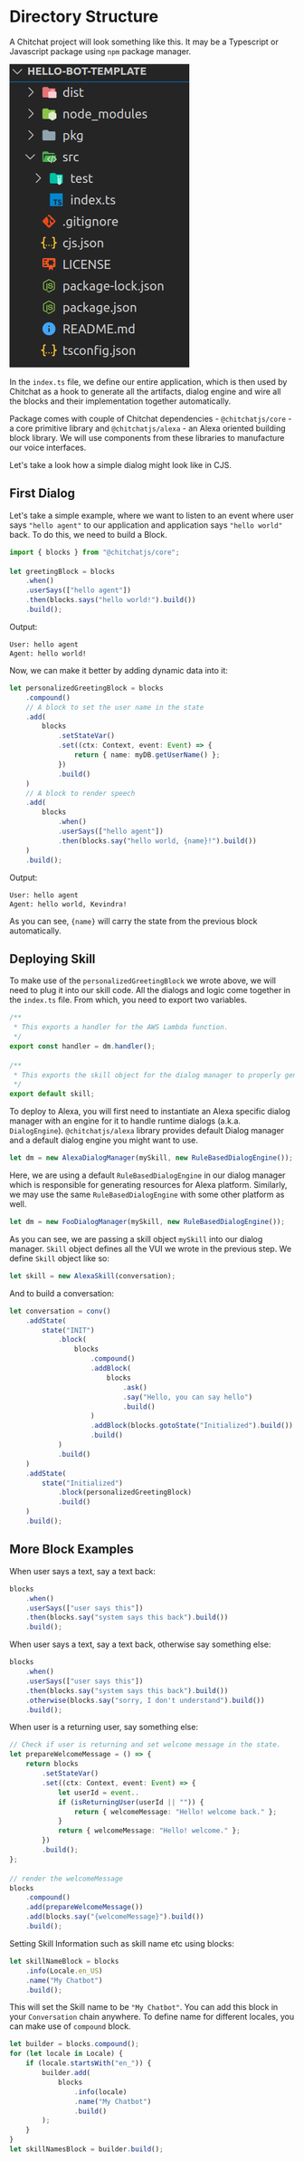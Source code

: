 # Directory Structure

A Chitchat project will look something like this. It may be a Typescript or Javascript package using `npm` package manager.

![Dir](../images/dir-structure.png)

In the `index.ts` file, we define our entire application, which is then used by Chitchat as a hook to generate all the artifacts, dialog engine and wire all the blocks and their implementation together automatically.

Package comes with couple of Chitchat dependencies - `@chitchatjs/core` - a core primitive library and `@chitchatjs/alexa` - an Alexa oriented building block library. We will use components from these libraries to manufacture our voice interfaces.

Let's take a look how a simple dialog might look like in CJS.

## First Dialog

Let's take a simple example, where we want to listen to an event where user says `"hello agent"` to our application and application says `"hello world"` back. To do this, we need to build a Block.

```ts
import { blocks } from "@chitchatjs/core";

let greetingBlock = blocks
    .when()
    .userSays(["hello agent"])
    .then(blocks.says("hello world!").build())
    .build();
```

Output:

```
User: hello agent
Agent: hello world!
```

Now, we can make it better by adding dynamic data into it:

```ts
let personalizedGreetingBlock = blocks
    .compound()
    // A block to set the user name in the state
    .add(
        blocks
            .setStateVar()
            .set((ctx: Context, event: Event) => {
                return { name: myDB.getUserName() };
            })
            .build()
    )
    // A block to render speech
    .add(
        blocks
            .when()
            .userSays(["hello agent"])
            .then(blocks.say("hello world, {name}!").build())
    )
    .build();
```

Output:

```
User: hello agent
Agent: hello world, Kevindra!
```

As you can see, `{name}` will carry the state from the previous block automatically.

## Deploying Skill

To make use of the `personalizedGreetingBlock` we wrote above, we will need to plug it into our skill code. All the dialogs and logic come together in the `index.ts` file. From which, you need to export two variables.

```ts
/**
 * This exports a handler for the AWS Lambda function.
 */
export const handler = dm.handler();

/**
 * This exports the skill object for the dialog manager to properly generate artifacts during the build process.
 */
export default skill;
```

To deploy to Alexa, you will first need to instantiate an Alexa specific dialog manager with an engine for it to handle runtime dialogs (a.k.a. `DialogEngine`). `@chitchatjs/alexa` library provides default Dialog manager and a default dialog engine you might want to use.

```ts
let dm = new AlexaDialogManager(mySkill, new RuleBasedDialogEngine());
```

Here, we are using a default `RuleBasedDialogEngine` in our dialog manager which is responsible for generating resources for Alexa platform. Similarly, we may use the same `RuleBasedDialogEngine` with some other platform as well.

```ts
let dm = new FooDialogManager(mySkill, new RuleBasedDialogEngine());
```

As you can see, we are passing a skill object `mySkill` into our dialog manager. `Skill` object defines all the VUI we wrote in the previous step. We define `Skill` object like so:

```ts
let skill = new AlexaSkill(conversation);
```

And to build a conversation:

```ts
let conversation = conv()
    .addState(
        state("INIT")
            .block(
                blocks
                    .compound()
                    .addBlock(
                        blocks
                            .ask()
                            .say("Hello, you can say hello")
                            .build()
                    )
                    .addBlock(blocks.gotoState("Initialized").build())
                    .build()
            )
            .build()
    )
    .addState(
        state("Initialized")
            .block(personalizedGreetingBlock)
            .build()
    )
    .build();
```

## More Block Examples

When user says a text, say a text back:

```ts
blocks
    .when()
    .userSays(["user says this"])
    .then(blocks.say("system says this back").build())
    .build();
```

When user says a text, say a text back, otherwise say something else:

```ts
blocks
    .when()
    .userSays(["user says this"])
    .then(blocks.say("system says this back").build())
    .otherwise(blocks.say("sorry, I don't understand").build())
    .build();
```

When user is a returning user, say something else:

```ts
// Check if user is returning and set welcome message in the state.
let prepareWelcomeMessage = () => {
    return blocks
        .setStateVar()
        .set((ctx: Context, event: Event) => {
            let userId = event..
            if (isReturningUser(userId || "")) {
                return { welcomeMessage: "Hello! welcome back." };
            }
            return { welcomeMessage: "Hello! welcome." };
        })
        .build();
};

// render the welcomeMessage
blocks
    .compound()
    .add(prepareWelcomeMessage())
    .add(blocks.say("{welcomeMessage}").build())
    .build();
```

Setting Skill Information such as skill name etc using blocks:

```ts
let skillNameBlock = blocks
    .info(Locale.en_US)
    .name("My Chatbot")
    .build();
```

This will set the Skill name to be `"My Chatbot"`. You can add this block in your `Conversation` chain anywhere. To define name for different locales, you can make use of `compound` block.

```ts
let builder = blocks.compound();
for (let locale in Locale) {
    if (locale.startsWith("en_")) {
        builder.add(
            blocks
                .info(locale)
                .name("My Chatbot")
                .build()
        );
    }
}
let skillNamesBlock = builder.build();
```
